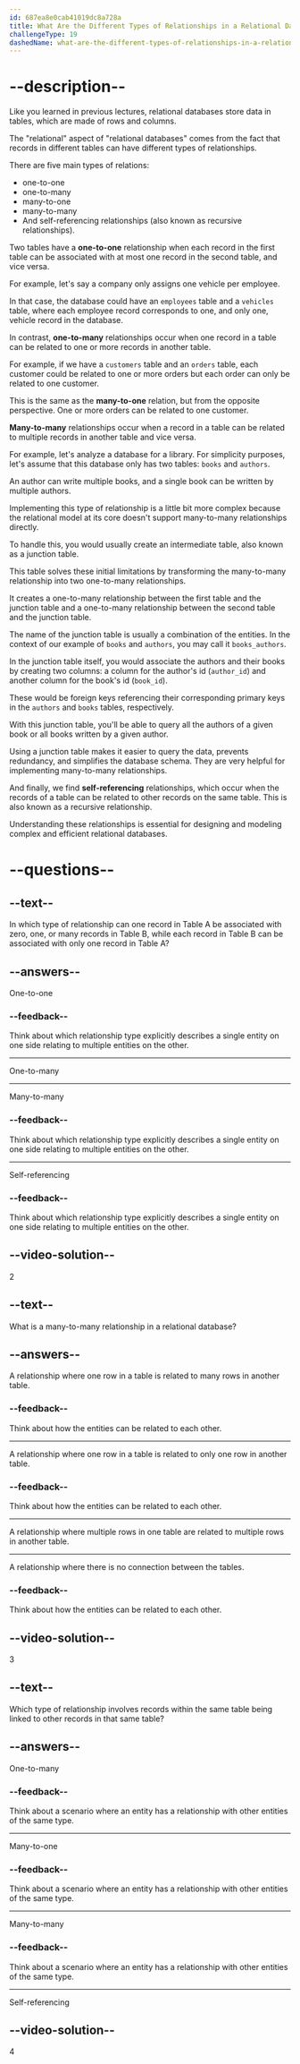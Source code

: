 ```yaml
---
id: 687ea8e0cab41019dc8a728a
title: What Are the Different Types of Relationships in a Relational Database?
challengeType: 19
dashedName: what-are-the-different-types-of-relationships-in-a-relational-database
---
```


# --description--

Like you learned in previous lectures, relational databases store data in tables, which are made of rows and columns.

The "relational" aspect of "relational databases" comes from the fact that records in different tables can have different types of relationships.

There are five main types of relations:

- one-to-one
- one-to-many
- many-to-one
- many-to-many
- And self-referencing relationships (also known as recursive relationships).

Two tables have a **one-to-one** relationship when each record in the first table can be associated with at most one record in the second table, and vice versa.

For example, let's say a company only assigns one vehicle per employee.

In that case, the database could have an `employees` table and a `vehicles` table, where each employee record corresponds to one, and only one, vehicle record in the database.

In contrast, **one-to-many** relationships occur when one record in a table can be related to one or more records in another table.

For example, if we have a `customers` table and an `orders` table, each customer could be related to one or more orders but each order can only be related to one customer.

This is the same as the **many-to-one** relation, but from the opposite perspective. One or more orders can be related to one customer.

**Many-to-many** relationships occur when a record in a table can be related to multiple records in another table and vice versa.

For example, let's analyze a database for a library. For simplicity purposes, let's assume that this database only has two tables: `books` and `authors`.

An author can write multiple books, and a single book can be written by multiple authors.

Implementing this type of relationship is a little bit more complex because the relational model at its core doesn't support many-to-many relationships directly.

To handle this, you would usually create an intermediate table, also known as a junction table.

This table solves these initial limitations by transforming the many-to-many relationship into two one-to-many relationships.

It creates a one-to-many relationship between the first table and the junction table and a one-to-many relationship between the second table and the junction table.

The name of the junction table is usually a combination of the entities. In the context of our example of `books` and `authors`, you may call it `books_authors`.

In the junction table itself, you would associate the authors and their books by creating two columns: a column for the author's id (`author_id`) and another column for the book's id (`book_id`).

These would be foreign keys referencing their corresponding primary keys in the `authors` and `books` tables, respectively.

With this junction table, you'll be able to query all the authors of a given book or all books written by a given author.

Using a junction table makes it easier to query the data, prevents redundancy, and simplifies the database schema. They are very helpful for implementing many-to-many relationships.

And finally, we find **self-referencing** relationships, which occur when the records of a table can be related to other records on the same table. This is also known as a recursive relationship.

Understanding these relationships is essential for designing and modeling complex and efficient relational databases.

# --questions--

## --text--

In which type of relationship can one record in Table A be associated with zero, one, or many records in Table B, while each record in Table B can be associated with only one record in Table A?

## --answers--

One-to-one

### --feedback--

Think about which relationship type explicitly describes a single entity on one side relating to multiple entities on the other.

---

One-to-many

---

Many-to-many

### --feedback--

Think about which relationship type explicitly describes a single entity on one side relating to multiple entities on the other.

---

Self-referencing

### --feedback--

Think about which relationship type explicitly describes a single entity on one side relating to multiple entities on the other.

## --video-solution--

2

## --text--

What is a many-to-many relationship in a relational database?

## --answers--

A relationship where one row in a table is related to many rows in another table.

### --feedback--

Think about how the entities can be related to each other.

---

A relationship where one row in a table is related to only one row in another table.

### --feedback--

Think about how the entities can be related to each other.

---

A relationship where multiple rows in one table are related to multiple rows in another table.

---

A relationship where there is no connection between the tables.

### --feedback--

Think about how the entities can be related to each other.

## --video-solution--

3

## --text--

Which type of relationship involves records within the same table being linked to other records in that same table?

## --answers--

One-to-many

### --feedback--

Think about a scenario where an entity has a relationship with other entities of the same type.

---

Many-to-one

### --feedback--

Think about a scenario where an entity has a relationship with other entities of the same type.

---

Many-to-many

### --feedback--

Think about a scenario where an entity has a relationship with other entities of the same type.

---

Self-referencing

## --video-solution--

4
